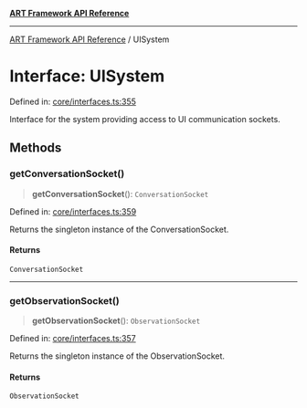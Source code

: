[**ART Framework API Reference**](../README.md)

***

[ART Framework API Reference](../README.md) / UISystem

# Interface: UISystem

Defined in: [core/interfaces.ts:355](https://github.com/hashangit/ART/blob/f2c01fe8faa76ca4df3209539d95509aac02e476/src/core/interfaces.ts#L355)

Interface for the system providing access to UI communication sockets.

## Methods

### getConversationSocket()

> **getConversationSocket**(): `ConversationSocket`

Defined in: [core/interfaces.ts:359](https://github.com/hashangit/ART/blob/f2c01fe8faa76ca4df3209539d95509aac02e476/src/core/interfaces.ts#L359)

Returns the singleton instance of the ConversationSocket.

#### Returns

`ConversationSocket`

***

### getObservationSocket()

> **getObservationSocket**(): `ObservationSocket`

Defined in: [core/interfaces.ts:357](https://github.com/hashangit/ART/blob/f2c01fe8faa76ca4df3209539d95509aac02e476/src/core/interfaces.ts#L357)

Returns the singleton instance of the ObservationSocket.

#### Returns

`ObservationSocket`
